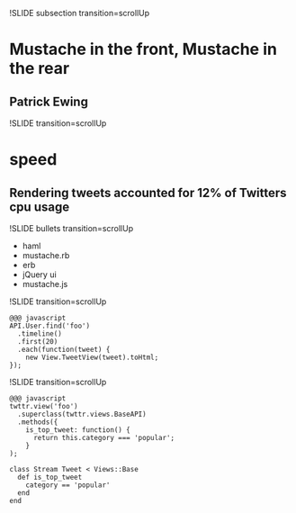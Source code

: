 !SLIDE subsection transition=scrollUp
# Mustache in the front, Mustache in the rear
## Patrick Ewing

!SLIDE transition=scrollUp
# speed
## Rendering tweets accounted for 12% of Twitters cpu usage

!SLIDE bullets transition=scrollUp
* haml
* mustache.rb
* erb
* jQuery ui
* mustache.js

!SLIDE transition=scrollUp

    @@@ javascript
    API.User.find('foo')
      .timeline()
      .first(20)
      .each(function(tweet) {
        new View.TweetView(tweet).toHtml;
    });

!SLIDE transition=scrollUp

    @@@ javascript
    twttr.view('foo')
      .superclass(twttr.views.BaseAPI)
      .methods({
        is_top_tweet: function() {
          return this.category === 'popular';
        }
    );

    class Stream Tweet < Views::Base
      def is_top_tweet
        category == 'popular'
      end
    end
